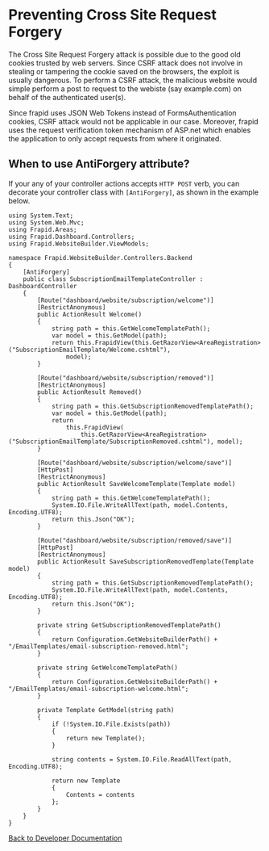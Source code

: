 # Preventing Cross Site Request Forgery

The Cross Site Request Forgery attack is possible due to the good old cookies trusted by web servers. Since CSRF attack does not involve in stealing or tampering the cookie saved on the browsers, the exploit is usually dangerous. To perform a CSRF attack, the malicious website would simple perform a post to request to the webiste (say example.com) on behalf of the authenticated user(s).

Since frapid uses JSON Web Tokens instead of FormsAuthentication cookies, CSRF attack would not be applicable in our case. Moreover, frapid uses the request verification token mechanism of ASP.net which enables the application to only accept requests from where it originated.


## When to use AntiForgery attribute?

If your any of your controller actions accepts ```HTTP POST``` verb, you can decorate your controller class with ```[AntiForgery]```, as shown in the example below.

```
using System.Text;
using System.Web.Mvc;
using Frapid.Areas;
using Frapid.Dashboard.Controllers;
using Frapid.WebsiteBuilder.ViewModels;

namespace Frapid.WebsiteBuilder.Controllers.Backend
{
    [AntiForgery]
    public class SubscriptionEmailTemplateController : DashboardController
    {
        [Route("dashboard/website/subscription/welcome")]
        [RestrictAnonymous]
        public ActionResult Welcome()
        {
            string path = this.GetWelcomeTemplatePath();
            var model = this.GetModel(path);
            return this.FrapidView(this.GetRazorView<AreaRegistration>("SubscriptionEmailTemplate/Welcome.cshtml"),
                model);
        }

        [Route("dashboard/website/subscription/removed")]
        [RestrictAnonymous]
        public ActionResult Removed()
        {
            string path = this.GetSubscriptionRemovedTemplatePath();
            var model = this.GetModel(path);
            return
                this.FrapidView(
                    this.GetRazorView<AreaRegistration>("SubscriptionEmailTemplate/SubscriptionRemoved.cshtml"), model);
        }

        [Route("dashboard/website/subscription/welcome/save")]
        [HttpPost]
        [RestrictAnonymous]
        public ActionResult SaveWelcomeTemplate(Template model)
        {
            string path = this.GetWelcomeTemplatePath();
            System.IO.File.WriteAllText(path, model.Contents, Encoding.UTF8);
            return this.Json("OK");
        }

        [Route("dashboard/website/subscription/removed/save")]
        [HttpPost]
        [RestrictAnonymous]
        public ActionResult SaveSubscriptionRemovedTemplate(Template model)
        {
            string path = this.GetSubscriptionRemovedTemplatePath();
            System.IO.File.WriteAllText(path, model.Contents, Encoding.UTF8);
            return this.Json("OK");
        }

        private string GetSubscriptionRemovedTemplatePath()
        {
            return Configuration.GetWebsiteBuilderPath() + "/EmailTemplates/email-subscription-removed.html";
        }

        private string GetWelcomeTemplatePath()
        {
            return Configuration.GetWebsiteBuilderPath() + "/EmailTemplates/email-subscription-welcome.html";
        }

        private Template GetModel(string path)
        {
            if (!System.IO.File.Exists(path))
            {
                return new Template();
            }

            string contents = System.IO.File.ReadAllText(path, Encoding.UTF8);

            return new Template
            {
                Contents = contents
            };
        }
    }
}
```



[Back to Developer Documentation](../readme.md)